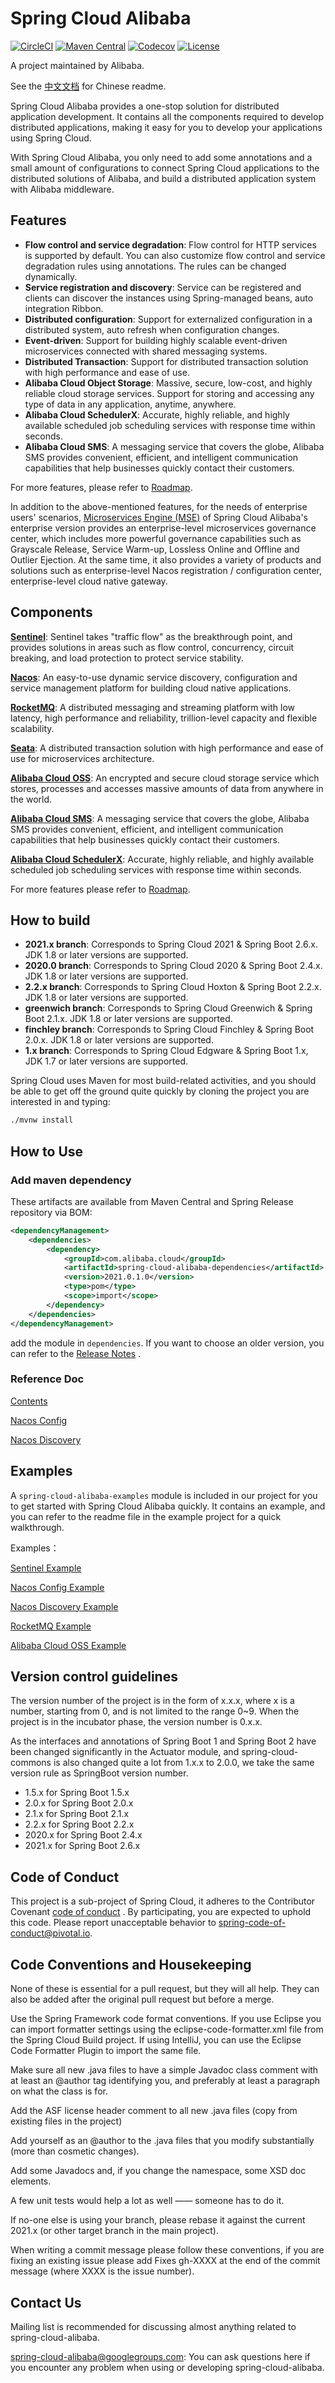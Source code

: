 # Spring Cloud Alibaba

[![CircleCI](https://circleci.com/gh/alibaba/spring-cloud-alibaba/tree/2021.x.svg?style=svg)](https://circleci.com/gh/alibaba/spring-cloud-alibaba/tree/2021.x)
[![Maven Central](https://img.shields.io/maven-central/v/com.alibaba.cloud/spring-cloud-alibaba-dependencies.svg?label=Maven%20Central)](https://search.maven.org/search?q=g:com.alibaba.cloud%20AND%20a:spring-cloud-alibaba-dependencies)
[![Codecov](https://codecov.io/gh/alibaba/spring-cloud-alibaba/branch/2021.x/graph/badge.svg)](https://codecov.io/gh/alibaba/spring-cloud-alibaba)
[![License](https://img.shields.io/badge/license-Apache%202-4EB1BA.svg)](https://www.apache.org/licenses/LICENSE-2.0.html)

A project maintained by Alibaba.

See the [中文文档](https://github.com/alibaba/spring-cloud-alibaba/blob/2021.x/README-zh.md)
for Chinese readme.

Spring Cloud Alibaba provides a one-stop solution for distributed application development.
It contains all the components required to develop distributed applications, making it
easy for you to develop your applications using Spring Cloud.

With Spring Cloud Alibaba, you only need to add some annotations and a small amount of
configurations to connect Spring Cloud applications to the distributed solutions of
Alibaba, and build a distributed application system with Alibaba middleware.

## Features

* **Flow control and service degradation**: Flow control for HTTP services is supported by
  default. You can also customize flow control and service degradation rules using
  annotations. The rules can be changed dynamically.
* **Service registration and discovery**: Service can be registered and clients can
  discover the instances using Spring-managed beans, auto integration Ribbon.
* **Distributed configuration**: Support for externalized configuration in a distributed
  system, auto refresh when configuration changes.
* **Event-driven**: Support for building highly scalable event-driven microservices
  connected with shared messaging systems.
* **Distributed Transaction**: Support for distributed transaction solution with high
  performance and ease of use.
* **Alibaba Cloud Object Storage**: Massive, secure, low-cost, and highly reliable cloud
  storage services. Support for storing and accessing any type of data in any application,
  anytime, anywhere.
* **Alibaba Cloud SchedulerX**: Accurate, highly reliable, and highly available scheduled
  job scheduling services with response time within seconds.
* **Alibaba Cloud SMS**: A messaging service that covers the globe, Alibaba SMS provides
  convenient, efficient, and intelligent communication capabilities that help businesses
  quickly contact their customers.

For more features, please refer
to [Roadmap](https://github.com/alibaba/spring-cloud-alibaba/blob/2021.x/Roadmap.md).

In addition to the above-mentioned features, for the needs of enterprise users'
scenarios, [Microservices Engine (MSE)](https://www.aliyun.com/product/aliware/mse?spm=github.spring.com.topbar)
of Spring Cloud Alibaba's enterprise version provides an enterprise-level microservices
governance center, which includes more powerful governance capabilities such as Grayscale
Release, Service Warm-up, Lossless Online and Offline and Outlier Ejection. At the same
time, it also provides a variety of products and solutions such as enterprise-level Nacos
registration / configuration center, enterprise-level cloud native gateway.

## Components

**[Sentinel](https://github.com/alibaba/Sentinel)**: Sentinel takes "traffic flow" as the
breakthrough point, and provides solutions in areas such as flow control, concurrency,
circuit breaking, and load protection to protect service stability.

**[Nacos](https://github.com/alibaba/Nacos)**: An easy-to-use dynamic service discovery,
configuration and service management platform for building cloud native applications.

**[RocketMQ](https://rocketmq.apache.org/)**: A distributed messaging and streaming
platform with low latency, high performance and reliability, trillion-level capacity and
flexible scalability.

**[Seata](https://github.com/seata/seata)**: A distributed transaction solution with high
performance and ease of use for microservices architecture.

**[Alibaba Cloud OSS](https://www.aliyun.com/product/oss)**: An encrypted and secure cloud
storage service which stores, processes and accesses massive amounts of data from anywhere
in the world.

**[Alibaba Cloud SMS](https://www.aliyun.com/product/sms)**: A messaging service that
covers the globe, Alibaba SMS provides convenient, efficient, and intelligent
communication capabilities that help businesses quickly contact their customers.

**[Alibaba Cloud SchedulerX](https://www.aliyun.com/aliware/schedulerx?spm=5176.10695662.784137.1.4b07363dej23L3)**:
Accurate, highly reliable, and highly available scheduled job scheduling services with
response time within seconds.

For more features please refer
to [Roadmap](https://github.com/alibaba/spring-cloud-alibaba/blob/2021.x/Roadmap.md).

## How to build

* **2021.x branch**: Corresponds to Spring Cloud 2021 & Spring Boot 2.6.x. JDK 1.8 or
  later versions are supported.
* **2020.0 branch**: Corresponds to Spring Cloud 2020 & Spring Boot 2.4.x. JDK 1.8 or
  later versions are supported.
* **2.2.x branch**: Corresponds to Spring Cloud Hoxton & Spring Boot 2.2.x. JDK 1.8 or
  later versions are supported.
* **greenwich branch**: Corresponds to Spring Cloud Greenwich & Spring Boot 2.1.x. JDK 1.8
  or later versions are supported.
* **finchley branch**: Corresponds to Spring Cloud Finchley & Spring Boot 2.0.x. JDK 1.8
  or later versions are supported.
* **1.x branch**: Corresponds to Spring Cloud Edgware & Spring Boot 1.x, JDK 1.7 or later
  versions are supported.

Spring Cloud uses Maven for most build-related activities, and you should be able to get
off the ground quite quickly by cloning the project you are interested in and typing:

```bash
./mvnw install
```

## How to Use

### Add maven dependency

These artifacts are available from Maven Central and Spring Release repository via BOM:

```xml
<dependencyManagement>
    <dependencies>
        <dependency>
            <groupId>com.alibaba.cloud</groupId>
            <artifactId>spring-cloud-alibaba-dependencies</artifactId>
            <version>2021.0.1.0</version>
            <type>pom</type>
            <scope>import</scope>
        </dependency>
    </dependencies>
</dependencyManagement>
```

add the module in  `dependencies`. If you want to choose an older version, you can refer
to
the [Release Notes](https://github.com/alibaba/spring-cloud-alibaba/wiki/%E7%89%88%E6%9C%AC%E8%AF%B4%E6%98%8E)
.

### Reference Doc

[Contents](https://github.com/alibaba/spring-cloud-alibaba/blob/2021.x/spring-cloud-alibaba-docs/src/main/asciidoc-zh/spring-cloud-alibaba.adoc)

[Nacos Config](https://github.com/alibaba/spring-cloud-alibaba/blob/2021.x/spring-cloud-alibaba-docs/src/main/asciidoc-zh/nacos-config.adoc)

[Nacos Discovery](https://github.com/alibaba/spring-cloud-alibaba/blob/2021.x/spring-cloud-alibaba-docs/src/main/asciidoc-zh/nacos-discovery.adoc)

## Examples

A `spring-cloud-alibaba-examples` module is included in our project for you to get started
with Spring Cloud Alibaba quickly. It contains an example, and you can refer to the readme
file in the example project for a quick walkthrough.

Examples：

[Sentinel Example](https://github.com/alibaba/spring-cloud-alibaba/tree/2021.x/spring-cloud-alibaba-examples/sentinel-example/sentinel-core-example/readme.md)

[Nacos Config Example](https://github.com/alibaba/spring-cloud-alibaba/blob/2021.x/spring-cloud-alibaba-examples/nacos-example/nacos-config-example/readme.md)

[Nacos Discovery Example](https://github.com/alibaba/spring-cloud-alibaba/blob/2021.x/spring-cloud-alibaba-examples/nacos-example/nacos-discovery-example/readme.md)

[RocketMQ Example](https://github.com/alibaba/spring-cloud-alibaba/blob/2021.x/spring-cloud-alibaba-examples/rocketmq-example/readme.md)

[Alibaba Cloud OSS Example](https://github.com/alibaba/aliyun-spring-boot/tree/master/aliyun-spring-boot-samples/aliyun-oss-spring-boot-sample)

## Version control guidelines

The version number of the project is in the form of x.x.x, where x is a number, starting
from 0, and is not limited to the range 0~9. When the project is in the incubator phase,
the version number is 0.x.x.

As the interfaces and annotations of Spring Boot 1 and Spring Boot 2 have been changed
significantly in the Actuator module, and spring-cloud-commons is also changed quite a lot
from 1.x.x to 2.0.0, we take the same version rule as SpringBoot version number.

* 1.5.x for Spring Boot 1.5.x
* 2.0.x for Spring Boot 2.0.x
* 2.1.x for Spring Boot 2.1.x
* 2.2.x for Spring Boot 2.2.x
* 2020.x for Spring Boot 2.4.x
* 2021.x for Spring Boot 2.6.x

## Code of Conduct

This project is a sub-project of Spring Cloud, it adheres to the Contributor
Covenant [code of conduct](https://github.com/spring-cloud/spring-cloud-build/blob/master/docs/src/main/asciidoc/code-of-conduct.adoc)
. By participating, you are expected to uphold this code. Please report unacceptable
behavior to spring-code-of-conduct@pivotal.io.

## Code Conventions and Housekeeping

None of these is essential for a pull request, but they will all help. They can also be
added after the original pull request but before a merge.

Use the Spring Framework code format conventions. If you use Eclipse you can import
formatter settings using the eclipse-code-formatter.xml file from the Spring Cloud Build
project. If using IntelliJ, you can use the Eclipse Code Formatter Plugin to import the
same file.

Make sure all new .java files to have a simple Javadoc class comment with at least an
@author tag identifying you, and preferably at least a paragraph on what the class is for.

Add the ASF license header comment to all new .java files (copy from existing files in the
project)

Add yourself as an @author to the .java files that you modify substantially (more than
cosmetic changes).

Add some Javadocs and, if you change the namespace, some XSD doc elements.

A few unit tests would help a lot as well —— someone has to do it.

If no-one else is using your branch, please rebase it against the current 2021.x (or other
target branch in the main project).

When writing a commit message please follow these conventions, if you are fixing an
existing issue please add Fixes gh-XXXX at the end of the commit message (where XXXX is
the issue number).

## Contact Us

Mailing list is recommended for discussing almost anything related to
spring-cloud-alibaba.

spring-cloud-alibaba@googlegroups.com: You can ask questions here if you encounter any
problem when using or developing spring-cloud-alibaba.
